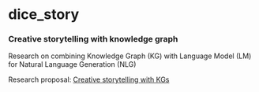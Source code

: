 # dice_story
### Creative storytelling with knowledge graph
Research on combining Knowledge Graph (KG) with Language Model (LM) for Natural Language Generation (NLG)

Research proposal: [Creative storytelling with KGs](./Thesis_Proposal_Xinran.pdf)
